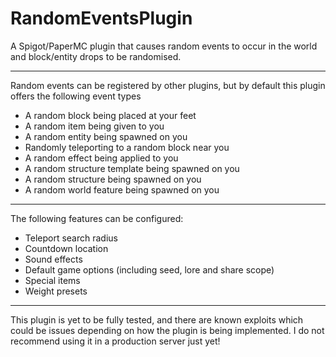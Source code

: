 # RandomEventsPlugin
A Spigot/PaperMC plugin that causes random events to occur in the world and block/entity drops to be randomised.

---

Random events can be registered by other plugins, but by default this plugin offers the following event types
- A random block being placed at your feet
- A random item being given to you
- A random entity being spawned on you
- Randomly teleporting to a random block near you
- A random effect being applied to you
- A random structure template being spawned on you
- A random structure being spawned on you
- A random world feature being spawned on you

---

The following features can be configured:
- Teleport search radius
- Countdown location
- Sound effects
- Default game options (including seed, lore and share scope)
- Special items
- Weight presets

---

This plugin is yet to be fully tested, and there are known exploits which could be issues depending on how the plugin is being implemented. I do not recommend using it in a production server just yet!